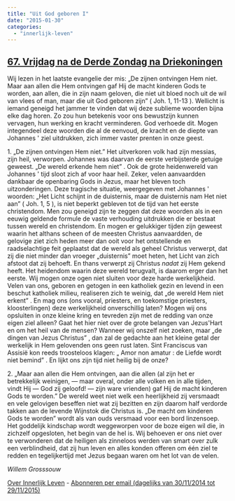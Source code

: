 ```yaml
---
title: "Uit God geboren I"
date: "2015-01-30"
categories: 
  - "innerlijk-leven"
---
```


## [67\. Vrijdag na de Derde Zondag na Driekoningen](http://ift.tt/1zaHx6N)

Wij lezen in het laatste evangelie der mis: „De zijnen ontvingen Hem niet. Maar aan allen die Hem ontvingen gaf Hij de macht kinderen Gods te worden, aan allen, die in zijn naam geloven, die niet uit bloed noch uit de wil van vlees of man, maar die uit God geboren zijn” ( Joh. 1, 11-13 ). Wellicht is iemand geneigd het jammer te vinden dat wij deze sublieme woorden bijna elke dag horen. Zo zou hun betekenis voor ons bewustzijn kunnen vervagen, hun werking en kracht verminderen. God verhoede dit. Mogen integendeel deze woorden die al de eenvoud, de kracht en de diepte van Johannes ' ziel uitdrukken, zich immer vaster prenten in onze geest.

1\. „De zijnen ontvingen Hem niet.” Het uitverkoren volk had zijn messias, zijn heil, verworpen. Johannes was daarvan de eerste verbijsterde getuige geweest. „De wereld erkende hem niet” . Ook de grote heidenwereld van Johannes ' tijd sloot zich af voor haar heil. Zeker, velen aanvaardden dankbaar de openbaring Gods in Jezus, maar het bleven toch uitzonderingen. Deze tragische situatie, weergegeven met Johannes ' woorden: „Het Licht schijnt in de duisternis, maar de duisternis nam Het niet aan” ( Joh. 1, 5 ), is niet beperkt gebleven tot de tijd van het eerste christendom. Men zou geneigd zijn te zeggen dat deze woorden als in een eeuwig geldende formule de vaste verhouding uitdrukken die er bestaat tussen wereld en christendom. En mogen er gelukkiger tijden zijn geweest waarin het althans scheen of de meesten Christus aanvaardden, de gelovige ziet zich heden meer dan ooit voor het ontstellende en raadselachtige feit geplaatst dat de wereld als geheel Christus verwerpt, dat zij die niet minder dan vroeger „duisternis” moet heten, het Licht van zich afstoot dat zij behoeft. En thans verwerpt zij Christus _nadat_ zij Hem gekend heeft. Het heidendom waarin deze wereld terugvalt, is daarom erger dan het eerste. Wij mogen onze ogen niet sluiten voor deze harde werkelijkheid. Velen van ons, geboren en getogen in een katholiek gezin en levend in een beschut katholiek milieu, realiseren zich te weinig, dat „de wereld Hem niet erkent” . En mag ons (ons vooral, priesters, en toekomstige priesters, kloosterlingen) deze werkelijkheid onverschillig laten? Mogen wij ons opsluiten in onze kleine kring en tevreden zijn met de redding van onze eigen ziel alleen? Gaat het hier niet over de grote belangen van Jezus'Hart en om het heil van de mensen? Wanneer wij onszelf niet zoeken, maar „de dingen van Jezus Christus” , dan zal de gedachte aan het kleine getal der werkelijk in Hem gelovenden ons geen rust laten. Sint Franciscus van Assisië kon reeds troosteloos klagen: „ Amor non amatur : de Liefde wordt niet bemind” . En lijkt ons zijn tijd niet heilig bij de onze?

2\. „Maar aan allen die Hem ontvingen, aan die allen (al zijn het er betrekkelijk weinigen, — maar overal, onder alle volken en in alle tijden, vindt Hij — God zij geloofd! — zijn ware vrienden) gaf Hij de macht kinderen Gods te worden.” De wereld weet niet welk een heerlijkheid zij versmaadt en vele gelovigen beseffen niet wat zij bezitten en zijn daarom half verdorde takken aan de levende Wijnstok die Christus is. „De macht om kinderen Gods te worden” wordt als van ouds versmaad voor een bord linzensoep. Het goddelijk kindschap wordt weggeworpen voor de boze eigen wil die, in zichzelf opgesloten, het begin van de hel is. Wij behoeven er ons niet over te verwonderen dat de heiligen als zinneloos werden van smart over zulk een verblindheid, dat zij hun leven en alles konden offeren om één ziel te redden en tegelijkertijd met Jezus begaan waren om het lot van de velen.

_Willem Grosssouw_

[Over Innerlijk Leven](http://ift.tt/1y6X5mY) - [Abonneren per email (dagelijks van 30/11/2014 tot 29/11/2015)](http://eepurl.com/9P3DT)
